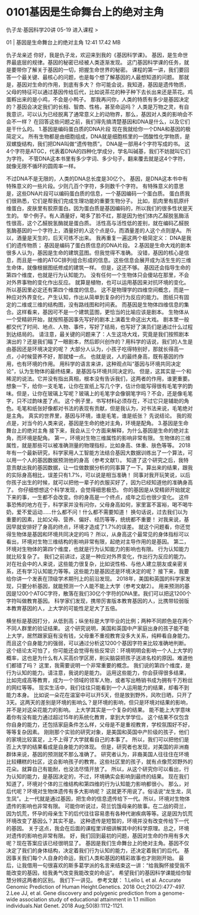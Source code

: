 # 0101基因是生命舞台上的绝对主角


仇子龙·基因科学20讲
05-19
进入课程 >

01 | 基因是生命舞台上的绝对主角
12:41 17.42 MB

仇子龙亲述
你好，我是仇子龙，欢迎来到我的《基因科学课》。
基因，是生命世界最底层的规律。基因的秘密已经被人类逐渐发现。
这门基因科学课的任务，就是要带你了解关于基因的一切，把握生命世界的秘密。
课程的第一讲，我们要回答一个最关键、最核心的问题，也是每个想了解基因的人最想知道的问题。
那就是，基因对生命的作用，到底有多大？
你可能会说，我知道，基因是遗传物质，父母的特征可以通过基因传给后代，比如说茶花的种子种下去长出来还是茶花。鸡蛋孵出来的是小鸡，不会是小鸭子。
那我再问你，人类的特质有多少是基因决定的？基因会决定我们的长相、智商、性格，甚至命运吗？
人类是万物之灵，有自我意识，可以认为已经脱离了通常意义上的动物界，那么，基因对人类的影响会不会不一样？
在回答这些问题之前，我们得先搞清楚基因和DNA是什么，以及它们是干什么的。
1.基因是编码蛋白质的DNA片段
现在我就给你一个DNA和基因的极简定义。
所有生物都是由细胞组成，DNA就是细胞核里的一团酸性化学物质，是双螺旋结构，我们把DNA叫做“遗传物质”。
DNA是一部用4个字符写成的书。
这4个字符是ATGC，代表着DNA的四种化学成分，学名叫碱基，我们不妨就叫它们为字符。
不管DNA这本书里有多少字词、多少句子，翻来覆去就是这4个字符，就像无限不循环的圆周率一样。

不过DNA不是无限的，人类的DNA总长度是30亿个。
基因，是DNA这本书中有特殊意义的一些片段。少则几百个字符，多则数千个字符。
有特殊意义的意思是，这些DNA片段可以编码蛋白质的信息，一个基因编码一个蛋白质。
蛋白质我们很熟悉，它们是帮我们完成生理功能的重要生物分子。
比如，肌肉里有肌原纤维蛋白，皮肤里有胶原蛋白。因为蛋白质是基因编码的，所以我们的很多性状是天生的。
举个例子。有人酒量好，喝多了脸不红，那是因为他们体内乙醛脱氢酶活性很高，这个乙醛脱氢酶就是蛋白质。
活性高与活性低的差别，就在编码乙醛脱氢酶基因的一个字符上，酒量好的人这个点是G，而酒量差的人这个点则是A。
所以，酒量是天生的，后天可练不出来。
我再重复一遍这两个极简定义：
DNA是我们的遗传物质；
基因是编码了蛋白质信息的DNA片段。
2.基因是生命大戏的剧本
很多人认为，基因是生命的建筑蓝图。但我觉得不准确。
没错，基因的核心是信息，而且是一维的ATGC排列组合形成的信息。这些信息会展开成为活生生的三维生命体，就像根据图纸修成的建筑一样。
但是，这还不够。
基因还会指导生命的第四个维度，也就是行为认知能力。
没有任何一个生物体只会傻站在那里，不会对外界事物的变化作出反应。
就算是植物，也可以运用基因来对抗环境的变化。
所以基因里必定还有第四个维度的信息。
这不是物理学的四维空间概念，而是一种应对外界变化，产生认知，作出从简单到复杂的行为反应的能力。
图纸只有固定的二维或三维的结构图，没有路线图和时间表。
而基因是生物体四维信息的集合。这样看来，基因可不是一个建筑蓝图，更恰当的比喻应该是剧本。
生物体从一个受精卵开始，就按照基因事先写好的剧本上演着生命这出大戏。
剧本里一般都交代了时间、地点、人物、事件，写好了结局，也写好了演员们是通过什么过程到达结局的。
请注意，最关键的问题来了：人生这场大戏，究竟是我们按照剧本演出的？还是我们瞄了一眼剧本，然后即兴创作的？用科学的话说，我们的人生是由基因还是环境决定的呢？
大部分人认为，小孩子吃得特别好，那就长得高一点，小时候营养不好，那就矮一点。
也就是说，人的最终身高，既有基因的作用，也有环境的作用。
用科学的语言来讲，这种观点叫“基因与环境共同决定论”，认为生物体的最终结果，是基因与环境共同决定的。
但是，这其实是一个和稀泥的说法。它并没有指出真相，根本没有告诉我们，这两者的作用，谁更重要。
想象一下，给你一支毛笔，让你在宣纸上写几个字，估计你能写得很有毛笔字的韵味。但是，让你在玻璃上写呢？玻璃上的毛笔字会像钢笔字吗？不会，还是像毛笔字，只不过韵味差了点。
这个例子里，书写材料必须存在，不过它只是辅助的角色。毛笔和纸张好像都对书法的表现有贡献，但是我认为，对书法来说，毛笔绝对是主角。
真实的世界里，基因与环境，谁是毛笔，谁是纸张？
先说结论。
我的观点是，对当今的人类来说，基因是生命的绝对主角，环境是配角。
3.基因是生命舞台上的绝对主⻆
接下来，我会从三个方面来解释，为什么基因是生命的绝对主角，而环境是配角。
第一，环境对生物三维属性的影响非常有限。
生物体的三维属性，就是那些可以被准确测量的物理指标，比如身高、体重、肤色等等。
2018年有一个最新研究，科学家用人工智能方法结合基因大数据训练出了一个算法，可以用一个人的基因数据预测他的身高（参考文献1）。
知道了这个研究之后，我特意贡献出我的基因数据，让一位做数据分析的同事算了一下。算出来的结果，跟我的实际身高相比，误差只有1.7%，可以说是相当准确！
同事对我开玩笑说，以后你孩子出生的时候，就可以把他一辈子的衣服买好了，因为已经知道他的准确身高了。
你仔细想想这个科学发现，会觉得细思极恐。 
你的基因是从受精卵开始就定下来的事，一生都不会改变。你的身高是一个终点，成年之后也很少变化。
这件事恐怖的地方在于，科学家并没有问你，父母身高如何，家里富不富裕，喝不喝牛奶，爱不爱运动……什么都不问！什么都不需要知道！
换句话说，过去我们以为重要的因素，比如父母、营养、偏好、经历等等，统统都不重要！
对我来说，基因早就安排好了身高的终点，环境才造成了1.7%的误差。
就这个问题看，你还觉得生物体是基因和环境共同决定的吗？
所以，从身高这个最常见的身体指标可以看出，环境对生物三维结构的影响非常有限，起绝对主导作用的是基因。
第二，环境对生物体的第四个维度，也就是行为认知能力的影响也有限。
行为认知能力就比较复杂了。
我们之前讲过，这是一种应对外界变化，作出行为反应的能力。
对在社会中的人来说，这些能力很复杂，比如说性格、与他人建立朋友或亲密关系，还有学习认知能力等等。这些能力是基因还是环境决定的呢？
接下来，我要给你讲一个发表在顶级学术期刊上的前沿发现。
2018年，美国和英国的科学家发现，只要分析基因，就能预测一个人能不能上大学（参考文献2）。
用来预测的基因是1200个ATGC字符，散落在我们30亿个字符的DNA里。我们可以把这1200个字符叫做教育基因。
科学家们发现，携带厉害版本教育基因的人，比携带较弱版本教育基因的人，上大学的可能性足足大了五倍。

横坐标是基因打分，从低到高；纵坐标是大学毕业的比例；两种不同颜色是在两个不同人群里的验证结果。
这个研究说明，美国和英国中产家庭出身的孩子能不能上大学，居然跟家庭有没有钱，父母重不重视教育没多大关系，纯粹看自身能力。
而且这个自身能力的强弱，可以通过分析这1200个基因字符来比较准确地判断。
这个结论太可怕了，你可能还会觉得有些反常识：环境明明会影响一个人上大学的概率，这也是为什么有人买高价学区房，削尖脑袋把孩子送进名校的原因。难道他们都错了吗？
这里，我需要说明一个非常重要的概念。
我们说的第四个维度，是行为认知的能力。请注意，我说的是能力。
运用这些能力，你会获得很多结果，比如完成高等教育，成为一个领域的领军人物，或者写出畅销书成为拥有千万粉丝的网红等等。
现实生活中，我们往往只能看到一个人运用能力的结果，却看不到能力本身。
比如说一朵花在温室中可以开5天，但是放到野外，风吹日晒，只开了3天。这两天的差别是环境的影响么？是环境的影响，但只是环境对结果的影响，并不是对这朵花能力的影响。
上大学其实是一个复杂的结果。
能不能上大学意味着你有没有能力通过超过15年的系统化教育，拿到大学学位。
这个结果不仅包含你自身的能力，还包括家庭条件怎么样，父母是不是重视教育，学校氛围好不好，等等复杂因素。
刚刚那个实验的研究对象，是美国和英国中产阶级的孩子，他们的家境比较富足，上不上得了大学就看自己的本事了。
所以，我们可以把他们是否上大学的结果看成是自身能力的体现。
但是，研究者也发现，对美国的非洲裔群体来说，基因的预测就不那么准确了。
研究者认为，非裔美国人往往住在环境比较糟糕的社区，这会影响孩子的教育。这些社区里的孩子，就有点像荒郊野外的花朵。就算自己有能耐，也没法尽情开放了。
所以，从这个研究你可以看出，行为认知的能力，是基因决定的，不过，环境确实会影响到最终的结果。
现在我们知道了，环境对个体的三维结构和第四维的行为认知能力影响都很小。
那么，对后代呢？环境对生物体遗传有多大影响呢？
这就更不用说了。俗话说“龙生龙，凤生凤”。上一代就是通过基因，把生命的信息遗传给下一代。所以，环境对生物体遗传的影响也非常有限。
可能你听说过，荷兰饥饿母亲的故事。在二战的荷兰，因为饥荒，怀孕的母亲生下的后代往往容易患有各种代谢疾病等等。这是因为饥荒环境改变了基因么？其实不是。
这种遗传是短暂的，环境并没有改变传给下一代的基因。
关于这点，我会在后面的课程里详细讲解其中的科学原理。总之，环境对遗传的影响也非常有限。
好，我们回到最初的问题，基因对生命的作用有多大呢？现在答案应该已经很明显了。
基因是我们生命舞台上的绝对主角。基因不仅决定了我们的身体结构，决定着我们行为认知的能力，还决定着我们的后代。
基因事关我们每个人自身的命运，我们人类和基因的精彩故事也才刚刚开始。
最后，让我借用一句很喜欢的斯多葛学派的名言来结束这一讲：“给我胸怀接受我不能改变的基因，给我勇气改变我能改变的命运”。
希望我们的基因科学课能给你智慧分辨这两者的区别。
我们下一讲见。
参考文献：
1.Lello L et al. Accurate Genomic Prediction of Human Height.Genetics. 2018 Oct;210(2):477-497. 
2.Lee JJ, et al. Gene discovery and polygenic prediction from a genome-wide association study of educational attainment in 1.1 million individuals.Nat Genet. 2018 Aug;50(8):1112-1121.